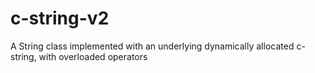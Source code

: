 # c-string-v2
A String class implemented with an underlying dynamically allocated c-string, with overloaded operators
